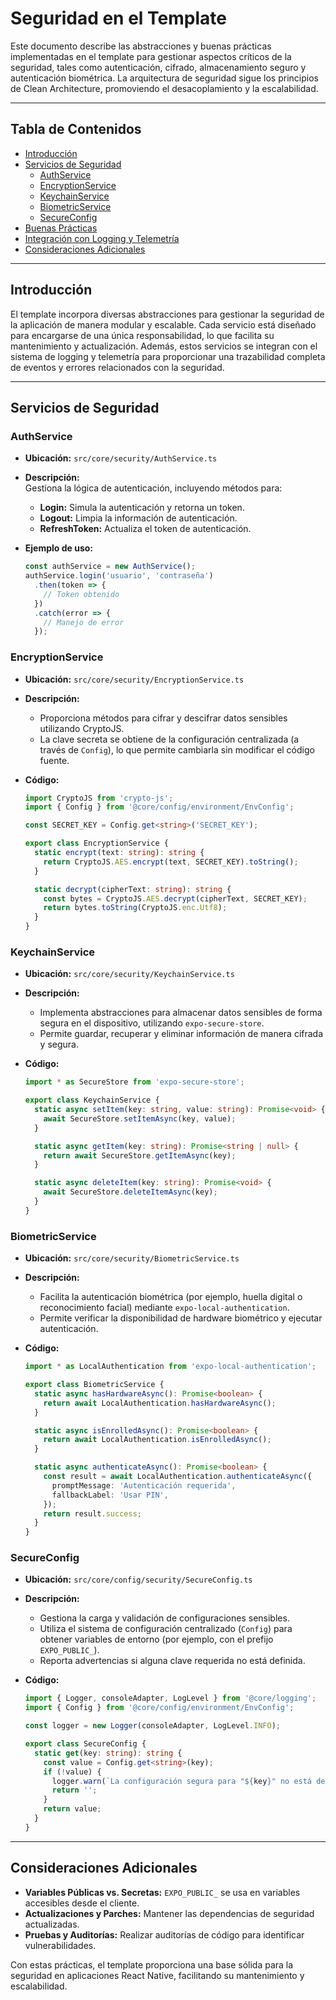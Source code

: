 # Seguridad en el Template

Este documento describe las abstracciones y buenas prácticas implementadas en el template para gestionar aspectos críticos de la seguridad, tales como autenticación, cifrado, almacenamiento seguro y autenticación biométrica. La arquitectura de seguridad sigue los principios de Clean Architecture, promoviendo el desacoplamiento y la escalabilidad.

---

## Tabla de Contenidos

- [Introducción](#introducci%C3%B3n)
- [Servicios de Seguridad](#servicios-de-seguridad)
  - [AuthService](#authservice)
  - [EncryptionService](#encryptionservice)
  - [KeychainService](#keychainservice)
  - [BiometricService](#biometricservice)
  - [SecureConfig](#secureconfig)
- [Buenas Prácticas](#buenas-pr%C3%A1cticas)
- [Integración con Logging y Telemetría](#integraci%C3%B3n-con-logging-y-telemetr%C3%ADa)
- [Consideraciones Adicionales](#consideraciones-adicionales)

---

## Introducción

El template incorpora diversas abstracciones para gestionar la seguridad de la aplicación de manera modular y escalable. Cada servicio está diseñado para encargarse de una única responsabilidad, lo que facilita su mantenimiento y actualización. Además, estos servicios se integran con el sistema de logging y telemetría para proporcionar una trazabilidad completa de eventos y errores relacionados con la seguridad.

---

## Servicios de Seguridad

### AuthService

- **Ubicación:** `src/core/security/AuthService.ts`
- **Descripción:**  
  Gestiona la lógica de autenticación, incluyendo métodos para:
  - **Login:** Simula la autenticación y retorna un token.
  - **Logout:** Limpia la información de autenticación.
  - **RefreshToken:** Actualiza el token de autenticación.

- **Ejemplo de uso:**
  ```ts
  const authService = new AuthService();
  authService.login('usuario', 'contraseña')
    .then(token => {
      // Token obtenido
    })
    .catch(error => {
      // Manejo de error
    });
  ```

### EncryptionService

- **Ubicación:** `src/core/security/EncryptionService.ts`
- **Descripción:**
  - Proporciona métodos para cifrar y descifrar datos sensibles utilizando CryptoJS.
  - La clave secreta se obtiene de la configuración centralizada (a través de `Config`), lo que permite cambiarla sin modificar el código fuente.

- **Código:**
  ```ts
  import CryptoJS from 'crypto-js';
  import { Config } from '@core/config/environment/EnvConfig';

  const SECRET_KEY = Config.get<string>('SECRET_KEY');

  export class EncryptionService {
    static encrypt(text: string): string {
      return CryptoJS.AES.encrypt(text, SECRET_KEY).toString();
    }

    static decrypt(cipherText: string): string {
      const bytes = CryptoJS.AES.decrypt(cipherText, SECRET_KEY);
      return bytes.toString(CryptoJS.enc.Utf8);
    }
  }
  ```

### KeychainService

- **Ubicación:** `src/core/security/KeychainService.ts`
- **Descripción:**
  - Implementa abstracciones para almacenar datos sensibles de forma segura en el dispositivo, utilizando `expo-secure-store`.
  - Permite guardar, recuperar y eliminar información de manera cifrada y segura.

- **Código:**
  ```ts
  import * as SecureStore from 'expo-secure-store';

  export class KeychainService {
    static async setItem(key: string, value: string): Promise<void> {
      await SecureStore.setItemAsync(key, value);
    }

    static async getItem(key: string): Promise<string | null> {
      return await SecureStore.getItemAsync(key);
    }

    static async deleteItem(key: string): Promise<void> {
      await SecureStore.deleteItemAsync(key);
    }
  }
  ```

### BiometricService

- **Ubicación:** `src/core/security/BiometricService.ts`
- **Descripción:**
  - Facilita la autenticación biométrica (por ejemplo, huella digital o reconocimiento facial) mediante `expo-local-authentication`.
  - Permite verificar la disponibilidad de hardware biométrico y ejecutar autenticación.

- **Código:**
  ```ts
  import * as LocalAuthentication from 'expo-local-authentication';

  export class BiometricService {
    static async hasHardwareAsync(): Promise<boolean> {
      return await LocalAuthentication.hasHardwareAsync();
    }

    static async isEnrolledAsync(): Promise<boolean> {
      return await LocalAuthentication.isEnrolledAsync();
    }

    static async authenticateAsync(): Promise<boolean> {
      const result = await LocalAuthentication.authenticateAsync({
        promptMessage: 'Autenticación requerida',
        fallbackLabel: 'Usar PIN',
      });
      return result.success;
    }
  }
  ```

### SecureConfig

- **Ubicación:** `src/core/config/security/SecureConfig.ts`
- **Descripción:**
  - Gestiona la carga y validación de configuraciones sensibles.
  - Utiliza el sistema de configuración centralizado (`Config`) para obtener variables de entorno (por ejemplo, con el prefijo `EXPO_PUBLIC_`).
  - Reporta advertencias si alguna clave requerida no está definida.

- **Código:**
  ```ts
  import { Logger, consoleAdapter, LogLevel } from '@core/logging';
  import { Config } from '@core/config/environment/EnvConfig';

  const logger = new Logger(consoleAdapter, LogLevel.INFO);

  export class SecureConfig {
    static get(key: string): string {
      const value = Config.get<string>(key);
      if (!value) {
        logger.warn(`La configuración segura para "${key}" no está definida.`);
        return '';
      }
      return value;
    }
  }
  ```

---
## Consideraciones Adicionales

- **Variables Públicas vs. Secretas:** `EXPO_PUBLIC_` se usa en variables accesibles desde el cliente.
- **Actualizaciones y Parches:** Mantener las dependencias de seguridad actualizadas.
- **Pruebas y Auditorías:** Realizar auditorías de código para identificar vulnerabilidades.

Con estas prácticas, el template proporciona una base sólida para la seguridad en aplicaciones React Native, facilitando su mantenimiento y escalabilidad.

